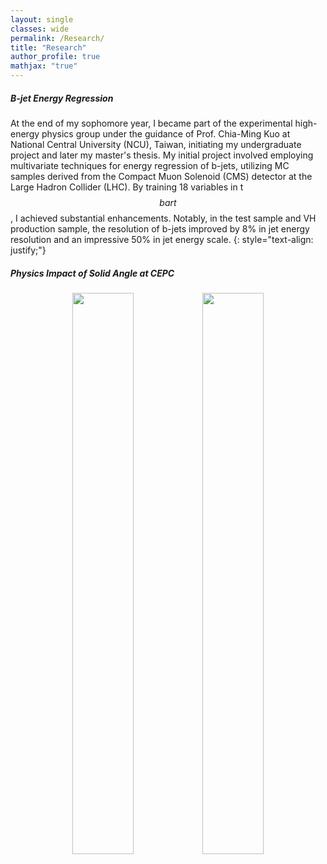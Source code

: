 ```yaml
---
layout: single
classes: wide
permalink: /Research/
title: "Research"
author_profile: true
mathjax: "true"
---
```


##### B-jet Energy Regression

At the end of my sophomore year, I became part of the experimental high-energy physics group under the guidance of Prof. Chia-Ming Kuo at National Central University (NCU), Taiwan, initiating my undergraduate project and later my master's thesis. My initial project involved employing multivariate techniques for energy regression of b-jets, utilizing MC samples derived from the Compact Muon Solenoid (CMS) detector at the Large Hadron Collider (LHC). By training 18 variables in t$$bar{t}$$, I achieved substantial enhancements. Notably, in the test sample and VH production sample, the resolution of b-jets improved by 8% in jet energy resolution and an impressive 50% in jet energy scale.
{: style="text-align: justify;"}

##### Physics Impact of Solid Angle at CEPC

<center><figure>
    <img src="{{ site.url }}{{ site.baseurl }}/images/Solid_Angle/Particle/ZH_Particle_Collective_Eff.jpeg" style="width:48%"> <img src="{{ site.url }}{{ site.baseurl }}/images/Solid_Angle/Particle/Zpole_Particle_Collective_Eff.jpeg" style="width:48%">
  <!-- <figcaption></figcaption> -->
</figure></center>
